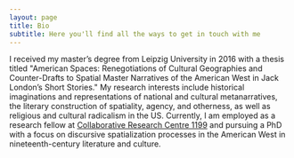 ```yaml
---
layout: page
title: Bio
subtitle: Here you'll find all the ways to get in touch with me
---
```


I received my master’s degree from Leipzig University in 2016 with a thesis titled "American Spaces: Renegotiations of Cultural Geographies and Counter-Drafts to Spatial Master Narratives of the American West in Jack London’s Short Stories." My research interests include historical imaginations and representations of national and cultural metanarratives, the literary construction of spatiality, agency, and otherness, as well as religious and cultural radicalism in the US. Currently, I am employed as a research fellow at [Collaborative Research Centre 1199](https://research.uni-leipzig.de/~sfb1199/) and pursuing a PhD with a focus on discursive spatialization processes in the American West in nineteenth-century literature and culture.
